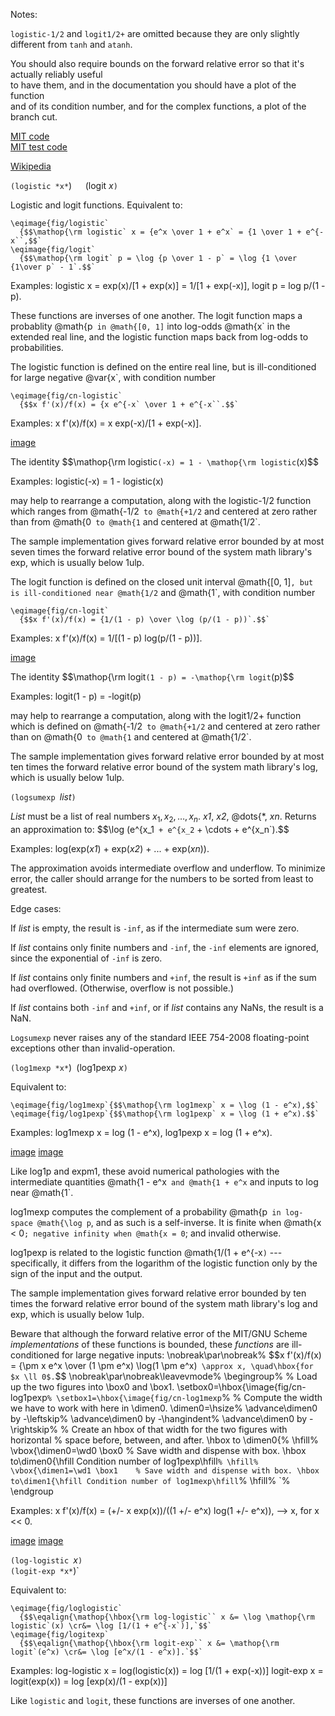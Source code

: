 Notes:

`logistic-1/2` and `logit1/2+` are omitted
because they are only slightly different
from `tanh` and `atanh`.

You should also require bounds on the forward relative error so that it's actually reliably useful  
to have them, and in the documentation you should have a plot of the function  
and of its condition number, and for the complex functions, a plot of the branch cut.

[MIT code](http://git.savannah.gnu.org/cgit/mit-scheme.git/tree/src/runtime/arith.scm#n1974)  
[MIT test code](http://git.savannah.gnu.org/cgit/mit-scheme.git/tree/tests/runtime/test-arith.scm#n193)  

[Wikipedia](https://en.wikipedia.org/wiki/Logistic_function)

`(logistic *x*`)`  
`(logit *x*`)`

Logistic and logit functions.
Equivalent to:

```
\eqimage{fig/logistic`
  {$$\mathop{\rm logistic` x = {e^x \over 1 + e^x` = {1 \over 1 + e^{-x``,$$`
\eqimage{fig/logit`
  {$$\mathop{\rm logit` p = \log {p \over 1 - p` = \log {1 \over {1\over p` - 1`.$$`
```
Examples:
logistic x = exp(x)/[1 + exp(x)] = 1/[1 + exp(-x)],
logit p = log p/(1 - p).


These functions are inverses of one another.
The logit function maps a probablity @math{p` in @math{[0, 1]` into
log-odds @math{x` in the extended real line, and the logistic function
maps back from log-odds to probabilities.

The logistic function is defined on the entire real line, but is
ill-conditioned for large negative @var{x`, with condition number
```
\eqimage{fig/cn-logistic`
  {$$x f'(x)/f(x) = {x e^{-x` \over 1 + e^{-x``.$$`
```

Examples:
x f'(x)/f(x) = x exp(-x)/[1 + exp(-x)].

[image](fig/cn-logistic)

The identity
$$\mathop{\rm logistic`(-x) = 1 - \mathop{\rm logistic`(x)$$


Examples:
logistic(-x) = 1 - logistic(x)

may help to rearrange a computation, along with the logistic-1/2
function which ranges from @math{-1/2` to @math{+1/2` and centered at
zero rather than from @math{0` to @math{1` and centered at @math{1/2`.

The sample implementation gives forward relative error bounded by at most
seven times the forward relative error bound of the system math
library's exp, which is usually below 1ulp.

The logit function is defined on the closed unit interval @math{[0,
1]`, but is ill-conditioned near @math{1/2` and @math{1`, with
condition number
```
\eqimage{fig/cn-logit`
  {$$x f'(x)/f(x) = {1/(1 - p) \over \log (p/(1 - p))`.$$`
```


Examples:
x f'(x)/f(x) = 1/[(1 - p) log(p/(1 - p))].

[image](fig/cn-logit)

The identity
$$\mathop{\rm logit`(1 - p) = -\mathop{\rm logit`(p)$$


Examples:
logit(1 - p) = -logit(p)

may help to rearrange a computation, along with the logit1/2+ function
which is defined on @math{-1/2` to @math{+1/2` and centered at zero
rather than on @math{0` to @math{1` and centered at @math{1/2`.

The sample implementation gives forward relative error bounded by at most
ten times the forward relative error bound of the system math
library's log, which is usually below 1ulp.


`(logsumexp `*list*`)`

*List* must be a list of real numbers
$x_1, x_2, \ldots, x_n$.
*x1*, *x2*, @dots{*, *xn*.
Returns an approximation to:
$$\log (e^{x_1` + e^{x_2` + \cdots + e^{x_n`).$$


Examples:
log(exp(*x1*) + exp(*x2*) + ... + exp(*xn*)).

The approximation avoids intermediate overflow and underflow.
To minimize error, the caller should arrange for the numbers to be
sorted from least to greatest.

Edge cases:

If *list* is empty, the result is `-inf`, as if the
intermediate sum were zero.

If *list* contains only finite numbers and `-inf`, the
`-inf` elements are ignored, since the exponential of `-inf`
is zero.

If *list* contains only finite numbers and `+inf`, the result
is `+inf` as if the sum had overflowed.
(Otherwise, overflow is not possible.)

If *list* contains both `-inf` and `+inf`, or if
*list* contains any NaNs, the result is a NaN.

`Logsumexp` never raises any of the standard IEEE 754-2008
floating-point exceptions other than invalid-operation.


`(log1mexp *x*`)`
`(log1pexp *x*`)`

Equivalent to:
```
\eqimage{fig/log1mexp`{$$\mathop{\rm log1mexp` x = \log (1 - e^x),$$`
\eqimage{fig/log1pexp`{$$\mathop{\rm log1pexp` x = \log (1 + e^x).$$`
```

Examples:
log1mexp x = log (1 - e^x),
log1pexp x = log (1 + e^x).

[image](fig/log1mexp)
[image](fig/log1pexp)

Like log1p and expm1, these avoid numerical pathologies with the
intermediate quantities @math{1 - e^x` and @math{1 + e^x` and inputs
to log near @math{1`.

log1mexp computes the complement of a probability @math{p` in
log-space @math{\log p`, and as such is a self-inverse.
It is finite when @math{x < 0`; negative infinity when @math{x =
0`; and invalid otherwise.

log1pexp is related to the logistic function @math{1/(1 + e^{-x`)` ---
specifically, it differs from the logarithm of the logistic function
only by the sign of the input and the output.

The sample implementation gives forward relative error bounded by ten times
the forward relative error bound of the system math library's log and
exp, which is usually below 1ulp.

Beware that although the forward relative error of the MIT/GNU Scheme
*implementations* of these functions is bounded, these
*functions* are ill-conditioned for large negative inputs:
\nobreak\par\nobreak%
$$x f'(x)/f(x) = {\pm x e^x \over (1 \pm e^x) \log(1 \pm e^x)`
  \approx x, \quad\hbox{for $x \ll 0$.`$$
\nobreak\par\nobreak\leavevmode%
\begingroup%
  % Load up the two figures into \box0 and \box1.
  \setbox0=\hbox{\image{fig/cn-log1pexp``%
  \setbox1=\hbox{\image{fig/cn-log1mexp``%
  % Compute the width we have to work with here in \dimen0.
  \dimen0=\hsize%
    \advance\dimen0 by -\leftskip%
    \advance\dimen0 by -\hangindent%
    \advance\dimen0 by -\rightskip%
  % Create an hbox of that width for the two figures with horizontal
  % space before, between, and after.
  \hbox to \dimen0{%
    \hfill%
    \vbox{\dimen0=\wd0 \box0    % Save width and dispense with box.
      \hbox to\dimen0{\hfill Condition number of log1pexp\hfill``%
    \hfill%
    \vbox{\dimen1=\wd1 \box1    % Save width and dispense with box.
      \hbox to\dimen1{\hfill Condition number of log1mexp\hfill``%
    \hfill%
  `%
\endgroup


Examples:
x f'(x)/f(x) = (+/- x exp(x))/((1 +/- e^x) log(1 +/- e^x)),
  --> x,  for x << 0.

[image](fig/cn-log1mexp)
[image](fig/cn-log1pexp)



`(log-logistic `*x*`)`  
`(logit-exp *x*`)`

Equivalent to:
```
\eqimage{fig/loglogistic`
  {$$\eqalign{\mathop{\hbox{\rm log-logistic`` x &= \log \mathop{\rm logistic`(x) \cr&= \log [1/(1 + e^{-x`)],`$$`
\eqimage{fig/logitexp`
  {$$\eqalign{\mathop{\hbox{\rm logit-exp`` x &= \mathop{\rm logit`(e^x) \cr&= \log [e^x/(1 - e^x)].`$$`
```

Examples:
log-logistic x = log(logistic(x)) = log [1/(1 + exp(-x))]
logit-exp x = logit(exp(x)) = log [exp(x)/(1 - exp(x))]


Like `logistic` and `logit`, these functions are inverses of
one another.


```
